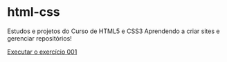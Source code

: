 # html-css
 Estudos e projetos do Curso de HTML5 e CSS3
Aprendendo a criar sites e gerenciar repositórios!


<a href="https://nmcodec.github.io/html-css/exercicios/ex001/index.html">Executar o exercício 001</a>